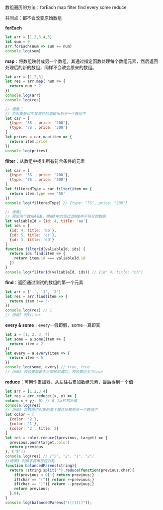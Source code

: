 数组遍历的方法：forEach map filter find every some reduce 

共同点：都不会改变原始数组

**forEach**

```javascript
let arr = [1,2,3,4,5]
let sum = 0
arr.forEach(num => sum += num)
console.log(sum)
```

**map**：将数组映射成另一个数组，其通过指定函数处理每个数组元素，然后返回处理后的新的数组，同样不会改变原来的数组。

```javascript
let arr = [1,2,3]
let res = arr.map( num => {
  return num * 2
})
console.log(arr)
console.log(res)

// 场景二
// 将对象数组中某属性的值输出到另一个数组中
let car = [
  {type: '5S', price: '200'},
  {type: '7S', price: '300'}
]
let prices = car.map(item => {
  return item.price
})
console.log(prices)
```

**filter**：从数组中找出所有符合条件的元素

```javascript
let car = [
  {type: '5S', price: '200'},
  {type: '7S', price: '300'}
]
let filteredType = car.filter(item => {
  return item.type === '5S'
})
console.log(filteredType) // {type: "5S", price: "200"}

// 场景2
// 假定两个数组A和B，根据A中的值过滤掉B中不符合的数据
let valiableId = {id: 4, title: 'aa'}
let ids = [
  {id: 4, title: 'bb'},
  {id: 5, title: 'cc'},
  {id: 3, title: 'dd'}
]
function filterId(valiableId, ids) {
  return ids.find(item => {
    return item.id === valiableId.id
  })
}
console.log(filterId(valiableId, ids)) // {id: 4, title: "bb"}
```

**find**：返回通过测试的数组的第一个元素

```javascript
let arr = ['-', '1', '2']
let res = arr.find(item => {
  return item !== '-'
})
console.log(res) // 1
// 场景2 同filter
```

**every & some**：every一假即假，some一真即真

```javascript
let a = [1, 2, 3, 4]
let some = a.some(item => {
  return item > 2
})
let every = a.every(item => {
  return item < 5
})
console.log(some, every) // true, true
// 场景2 校验表单是否全部校验成功，校验数组全为true
```

**reduce**：可用作累加器，从左往右累加数组元素，最后得到一个值

```javascript
let arr = [1,2,3,4]
let res = arr.reduce((x, y) => {
return x + y}, 0) // 0 为x的初始值
console.log(res)
// 场景2 将数组中对象的某个属性抽离到另一个数组中
let color = [
  {color: '2'},
  {color: '1'},
  {color: '2', title: 2}
]
let res = color.reduce((previous, target) => {
  previous.push(target.color)
  return previous
}, ['5'])
console.log(res) // ["5", "2", "1", "2"]
//场景3 判断字符串是否对称
function balancedParens(string){
  return !string.split("").reduce(function(previous,char){
    if(previous < 0) { return previous;}
    if(char == "("){ return ++previous;}
    if(char == ")"){ return --previous;}
    return previous;
  },0);
}
console.log(balancedParens("((())))"));
```

